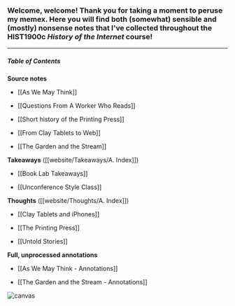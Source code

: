 ### Welcome, welcome! Thank you for taking a moment to peruse my memex. Here you will find both (somewhat) sensible and (mostly) nonsense notes that I've collected throughout the HIST1900c *History of the Internet* course!
---

##### Table of Contents

**Source notes**

- [[As We May Think]]

- [[Questions From A Worker Who Reads]]

- [[Short history of the Printing Press]]

- [[From Clay Tablets to Web]]

- [[The Garden and the Stream]]

**Takeaways** ([[website/Takeaways/A. Index]])

- [[Book Lab Takeaways]]

- [[Unconference Style Class]]

**Thoughts** ([[website/Thoughts/A. Index]])

- [[Clay Tablets and iPhones]]

- [[The Printing Press]]

- [[Untold Stories]]

**Full, unprocessed annotations**

- [[As We May Think - Annotations]]

- [[The Garden and the Stream - Annotations]]


![canvas](https://user-images.githubusercontent.com/113275183/217987174-6f593d5e-09c3-4cb4-b943-6e6dc727be6f.png)
